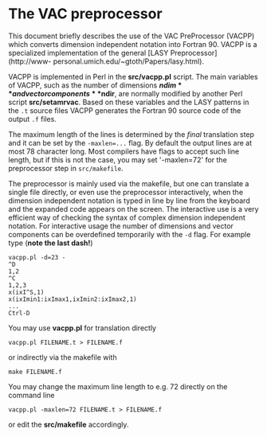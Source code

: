 # The VAC preprocessor

This document briefly describes the use of the VAC PreProcessor (VACPP) which
converts dimension independent notation into Fortran 90. VACPP is a
specialized implementation of the general [LASY Preprocessor](http://www-
personal.umich.edu/~gtoth/Papers/lasy.html).

VACPP is implemented in Perl in the **src/vacpp.pl** script. The main
variables of VACPP, such as the number of dimensions **$ndim** and vector
components **$ndir**, are normally modified by another Perl script
**src/setamrvac**. Based on these variables and the LASY patterns in the
`.t` source files VACPP generates the Fortran 90 source code of the output
`.f` files.

The maximum length of the lines is determined by the _final_ translation step
and it can be set by the `-maxlen=...` flag. By default the output lines are
at most 78 character long. Most compilers have flags to accept such line
length, but if this is not the case, you may set '-maxlen=72' for the
preprocessor step in `src/makefile`.

The preprocessor is mainly used via the makefile, but one can translate a single
file directly, or even use the preprocessor interactively, when the dimension
independent notation is typed in line by line from the keyboard and the expanded
code appears on the screen. The interactive use is a very efficient way of
checking the syntax of complex dimension independent notation. For interactive
usage the number of dimensions and vector components can be overdefined
temporarily with the `-d` flag. For example type (**note the last dash!**)

    vacpp.pl -d=23 -
    ^D
    1,2
    ^C
    1,2,3
    x(ixI^S,1)
    x(ixImin1:ixImax1,ixImin2:ixImax2,1)
    ...
    Ctrl-D

You may use **vacpp.pl** for translation directly

    vacpp.pl FILENAME.t > FILENAME.f

or indirectly via the makefile with

    make FILENAME.f

You may change the maximum line length to e.g. 72 directly on the command line

    vacpp.pl -maxlen=72 FILENAME.t > FILENAME.f

or edit the **src/makefile** accordingly.

